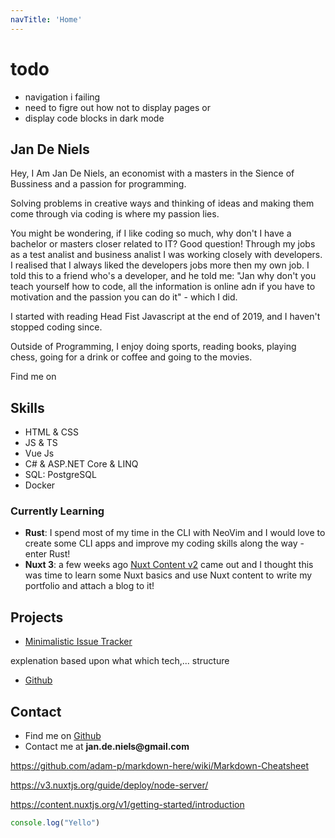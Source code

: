 ```yaml
---
navTitle: 'Home'
---
```


# todo
- navigation i failing
- need to figre out how not to display pages or 
- display code blocks in dark mode
## Jan De Niels

Hey, I Am Jan De Niels, an economist with a masters in the Sience of Bussiness and a passion for programming.

Solving problems in creative ways and thinking of ideas and making them come through via coding is where my passion lies. 

You might be wondering, if I like coding so much, why don't I have a bachelor or masters closer related to IT? Good question! Through my jobs as a test analist and business analist I was working closely with developers. I realised that I always liked the developers jobs more then my own job. I told this to a friend who's a developer, and he told me: "Jan why don't you teach yourself how to code, all the information is online adn if  you have to motivation and the passion you can do it" - which I did.

I started with reading Head Fist Javascript at the end of 2019, and I haven't stopped coding since. 

Outside of Programming, I enjoy doing sports, reading books, playing chess, going for a drink or coffee and going to the movies. 

Find me on 





## Skills

- HTML & CSS
- JS & TS
- Vue Js
- C# & ASP.NET Core & LINQ
- SQL: PostgreSQL
- Docker 

### Currently Learning

- **Rust**: I spend most of my time in the CLI with NeoVim and I would love to create some CLI apps and improve my coding skills along the way - enter Rust!
- **Nuxt 3**: a few weeks ago [Nuxt Content v2](https://twitter.com/nuxt_js/status/1529161019112800256) came out and I thought this was time to learn some Nuxt basics and use Nuxt content to write my portfolio and attach a blog to it!

## Projects

- [Minimalistic Issue Tracker](https://dotnet-vue-issue-tracker.herokuapp.com)

explenation
based upon what
which tech,...
structure

 - [Github](https://github.com/JDN89/vue-dotnet-issue-tracker)

## Contact
- Find me on [Github](https://github.com/JDN89)
- Contact me at __jan.de.niels@gmail.com__

https://github.com/adam-p/markdown-here/wiki/Markdown-Cheatsheet

https://v3.nuxtjs.org/guide/deploy/node-server/


https://content.nuxtjs.org/v1/getting-started/introduction




```ts
console.log("Yello")
```
